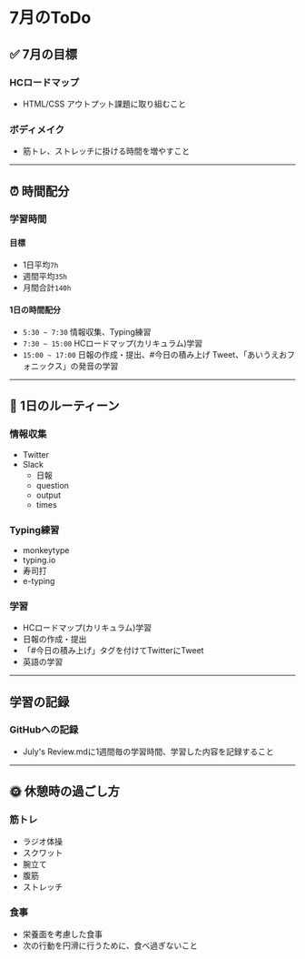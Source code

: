 # 7月のToDo
## ✅ 7月の目標
### HCロードマップ
- HTML/CSS アウトプット課題に取り組むこと
### ボディメイク
- 筋トレ、ストレッチに掛ける時間を増やすこと
---
## ⏰ 時間配分
### 学習時間
#### 目標
- 1日平均`7h`
- 週間平均`35h`
- 月間合計`140h`
#### 1日の時間配分
- `5:30 ~ 7:30` 情報収集、Typing練習
- `7:30 ~ 15:00` HCロードマップ(カリキュラム)学習
- `15:00 ~ 17:00` 日報の作成・提出、#今日の積み上げ Tweet、「あいうえおフォニックス」の発音の学習
---
## 📝 1日のルーティーン
### 情報収集
- Twitter
- Slack
  - 日報
  - question
  - output
  - times
### Typing練習
- monkeytype
- typing.io
- 寿司打
- e-typing
### 学習
- HCロードマップ(カリキュラム)学習
- 日報の作成・提出
- 「#今日の積み上げ」タグを付けてTwitterにTweet
- 英語の学習
---
## 学習の記録
### GitHubへの記録
- July's Review.mdに1週間毎の学習時間、学習した内容を記録すること
---
## 🌞 休憩時の過ごし方
### 筋トレ
- ラジオ体操
- スクワット
- 腕立て
- 腹筋
- ストレッチ
### 食事
- 栄養面を考慮した食事
- 次の行動を円滑に行うために、食べ過ぎないこと

